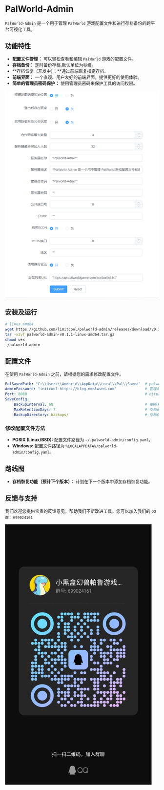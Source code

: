 # PalWorld-Admin

`PalWorld-Admin` 是一个用于管理 `PalWorld` 游戏配置文件和进行存档备份的跨平台可视化工具。

## 功能特性

- **配置文件管理：** 可以轻松查看和编辑 `PalWorld` 游戏的配置文件。
- **存档备份：** 定时备份存档,默认单位为秒级。
- **存档恢复（开发中）：**通过前端恢复指定存档。 
- **前端界面：** 一个直观、用户友好的前端界面，提供更好的使用体验。
- **简单的管理员密码保护：** 使用管理员密码来保护工具的访问权限。

![界面图片](https://github.com/limitcool/palworld-admin/blob/main/images/screenshot.png?raw=true)

## 安装及运行

```bash
# linux amd64
wget https://github.com/limitcool/palworld-admin/releases/download/v0.1.1/palworld-admin-v0.1.1-linux-amd64.tar.gz
tar -xzvf palworld-admin-v0.1.1-linux-amd64.tar.gz
chmod u+x 
./palworld-admin
```

## 配置文件

在使用 `PalWorld-Admin` 之前，请根据您的需求修改配置文件。

```yaml
PalSavedPath: "C:\\Users\\Andorid\\AppData\\Local\\Pal\\Saved" 	# palworld游戏目录
AdminPassword: "initcool-https://blog.nmslwsnd.com"				# 管理员面板密码
Port: 8080														# http服务监听端口
SaveConfig:
    BackupInterval: 60 											# 每60秒备份一次存档
    MaxRetentionDays: 7											# 存档最大保留时间,默认为7天
    BackupDirectory: backups/									# 存档保存目录
```

### 修改配置文件方法

- **POSIX (Linux/BSD):** 配置文件路径为 `~/.palworld-admin/config.yaml`。
- **Windows:** 配置文件路径为 `%LOCALAPPDATA%/palworld-admin/config.yaml`。

## 路线图

- **存档恢复功能（预计下个版本）：** 计划在下一个版本中添加存档恢复功能。

## 反馈与支持

我们欢迎您提供宝贵的反馈意见，帮助我们不断改进工具。您可以加入我们的 `QQ 群`：`699024161`

![QQ群:699024161](https://github.com/limitcool/palworld-admin/blob/main/images/qqgroup.jpg?raw=true)


